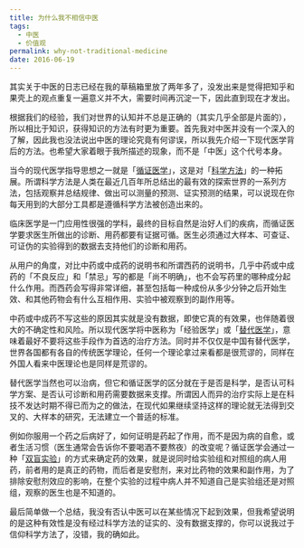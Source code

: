 ```yaml
---
title: 为什么我不相信中医
tags:
  - 中医
  - 价值观
permalink: why-not-traditional-medicine
date: 2016-06-19
---
```


其实关于中医的日志已经在我的草稿箱里放了两年多了，没发出来是觉得把知乎和果壳上的观点重复一遍意义并不大，需要时间再沉淀一下，因此直到现在才发出。

根据我们的经验，我们对世界的认知并不总是正确的（其实几乎全部是片面的），所以相比于知识，获得知识的方法有时更为重要。首先我对中医并没有一个深入的了解，因此我也没法说出中医的理论究竟有何谬误，所以我先介绍一下现代医学背后的方法。也希望大家着眼于我所描述的现象，而不是「中医」这个代号本身。

当今的现代医学指导思想之一就是「[循证医学](https://zh.wikipedia.org/wiki/%E5%BE%AA%E8%AF%81%E5%8C%BB%E5%AD%A6)」，这是对「[科学方法](https://zh.wikipedia.org/wiki/%E7%A7%91%E5%AD%A6%E6%96%B9%E6%B3%95)」的一种拓展。所谓科学方法是人类在最近几百年所总结出的最有效的探索世界的一系列方法，包括观察并总结规律、做出可以测量的预测、证实预测的结果，可以说现在你每天用到的大部分工具都是遵循科学方法被创造出来的。

临床医学是一门应用性很强的学科，最终的目标自然是治好人们的疾病，而循证医学要求医生所做出的诊断、用药都要有证据可循。医生必须通过大样本、可查证、可证伪的实验得到的数据去支持他们的诊断和用药。

从用户的角度，对比中药或中成药的说明书和所谓西药的说明书，几乎中药或中成药的「不良反应」和「禁忌」写的都是「尚不明确」，也不会写药里的哪种成分起什么作用。而西药会写得非常详细，甚至包括每一种成份从多少分钟之后开始生效、和其他药物会有什么互相作用、实验中被观察到的副作用等。

中药或中成药不写这些的原因其实就是没有数据，即使它真的有效果，也伴随着很大的不确定性和风险。所以现代医学将中医称为「经验医学」或「[替代医学](https://zh.wikipedia.org/wiki/%E6%9B%BF%E4%BB%A3%E5%8C%BB%E5%AD%A6)」，意味着最好不要将这些手段作为首选的治疗方法。同时并不仅仅是中国有替代医学，世界各国都有各自的传统医学理论，任何一个理论拿过来看都是很荒谬的，同样在外国人看来中医理论也是同样是荒谬的。

替代医学当然也可以治病，但它和循证医学的区分就在于是否是科学，是否认可科学方案、是否认可诊断和用药需要数据来支撑。所谓因人而异的治疗实际上是在科技不发达时期不得已而为之的做法，在现代如果继续坚持这样的理论就无法得到交叉的、大样本的研究，无法建立一个普适的标准。

例如你服用一个药之后病好了，如何证明是药起了作用，而不是因为病的自愈，或者生活习惯（医生通常会告诉你不要喝酒不要熬夜）的改变呢？循证医学会通过一种「[双盲实验](https://zh.wikipedia.org/wiki/%E9%9B%99%E7%9B%B2)」的方式来确定药的效果，就是说同时给实验组和对照组的病人用药，前者用的是真正的药物，而后者是安慰剂，来对比药物的效果和副作用，为了排除安慰剂效应的影响，在整个实验的过程中病人并不知道自己是实验组还是对照组，观察的医生也是不知道的。

最后简单做一个总结，我没有否认中医可以在某些情况下起到效果，但我希望说明的是这种有效性是没有经过科学方法的证实的、没有数据支撑的，你可以说我过于信仰科学方法了，没错，我的确如此。
